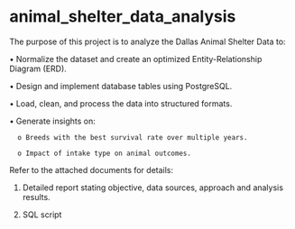 # animal_shelter_data_analysis

The purpose of this project is to analyze the Dallas Animal Shelter Data to:

  •	Normalize the dataset and create an optimized Entity-Relationship Diagram (ERD).
  
  •	Design and implement database tables using PostgreSQL.
  
  •	Load, clean, and process the data into structured formats.
  
  •	Generate insights on:
  
      o	Breeds with the best survival rate over multiple years.
      
      o	Impact of intake type on animal outcomes.

Refer to the attached documents for details:

  1.  Detailed report stating objective, data sources, approach and analysis results.
  
  2.  SQL script
